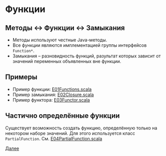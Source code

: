 # Функции

## Методы <-> Функции <-> Замыкания

* Методы используют честные Java-методы.
* Все функции являются имплементацией группы интерфейсов `Function*`.
* Замыкания &#8211; разновидность функций, разультат которых зависит от значений переменных объявленных вне функции.

## Примеры

* Пример функции: [E01Functions.scala](E01Functions.scala)
* Пример замыкания: [E02Closure.scala](E02Closure.scala)
* Пример функтора: [E03Functor.scala](E03Functor.scala)

## Частично определённые функции

Существует возможность создать функцию, определённую только на некотором наборе значений.
Для этого используется класс `PartialFunction`.
См. [E04PartialFunction.scala](E04PartialFunction.scala)

[Далее](/src/main/scala/lesson03/)
